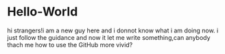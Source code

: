# Hello-World
hi strangers!i am a new guy here and i donnot know what i am doing now.
i just follow the guidance and now it let me write something,can anybody thach me how to use the GitHub more vivid?
